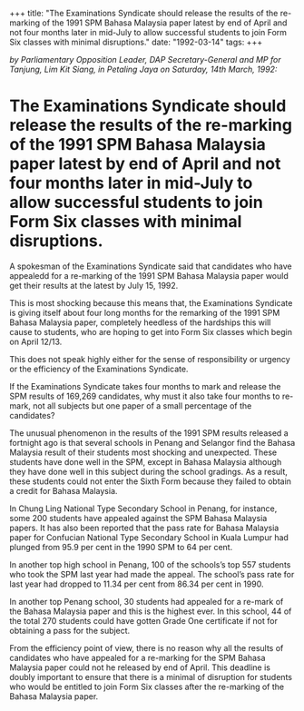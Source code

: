 +++ 
title: "The Examinations Syndicate should release the results of the re-marking of the 1991 SPM Bahasa Malaysia paper latest by end of April and not four months later in mid-July to allow successful students to join Form Six classes with minimal disruptions."
date: "1992-03-14"
tags:
+++

_by Parliamentary Opposition Leader, DAP Secretary-General and MP for Tanjung, Lim Kit Siang, in Petaling Jaya on Saturday, 14th March, 1992:_

# The Examinations Syndicate should release the results of the re-marking of the 1991 SPM Bahasa Malaysia paper latest by end of April and not four months later in mid-July to allow successful students to join Form Six classes with minimal disruptions.

A spokesman of the Examinations Syndicate said that candidates who have appealedd for a re-marking of the 1991 SPM Bahasa Malaysia paper would get their results at the latest by July 15, 1992.</u>

This is most shocking because this means that, the Examinations Syndicate is giving itself about four long months for the remarking of the 1991 SPM Bahasa Malaysia paper, completely heedless of the hardships this will cause to students, who are hoping to get into Form Six classes which begin on April 12/13.

This does not speak highly either for the sense of responsibility or urgency or the efficiency of the Examinations Syndicate.
 
If the Examinations Syndicate takes four months to mark and release the SPM results of 169,269 candidates, why must it also take four months to re-mark, not all subjects but one paper of a small percentage of the candidates?

The unusual phenomenon in the results of the 1991 SPM results released a fortnight ago is that several schools in Penang and Selangor find the Bahasa Malaysia result of their students most shocking and unexpected. These students have done well in the SPM, except in Bahasa Malaysia although they have done well in this subject during the school gradings. As a result, these students could not enter the Sixth Form because they failed to obtain a credit for Bahasa Malaysia.

In Chung Ling National Type Secondary School in Penang, for instance, some 200 students have appealed against the SPM Bahasa Malaysia papers. It has also been reported that the pass rate for Bahasa Malaysia paper for Confucian National Type Secondary School in Kuala Lumpur had plunged from 95.9 per cent in the 1990 SPM to 64 per cent.

In another top high school in Penang, 100 of the schools’s top 557 students who took the SPM last year had made the appeal. The school’s pass rate for last year had dropped to 11.34 per cent from 86.34 per cent in 1990.

In another top Penang school, 30 students had appealed for a re-mark of the Bahasa Malaysia paper and this is the highest ever. In this school, 44 of the total 270 students could have gotten Grade One certificate if not for obtaining a pass for the subject.

From the efficiency point of view, there is no reason why all the results of candidates who have appealed for a re-marking for the SPM Bahasa Malaysia paper could not he released by end of April. This deadline is doubly important to ensure that there is a minimal of disruption for students who would be entitled to join Form Six classes after the re-marking of the Bahasa Malaysia paper.
 
